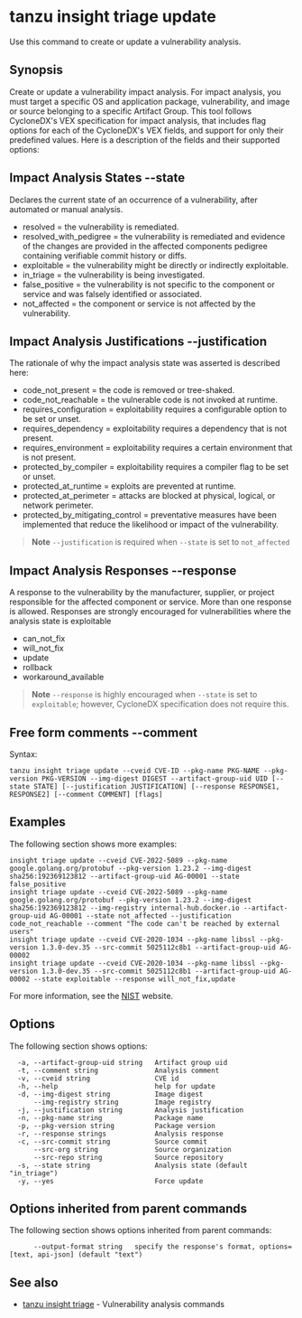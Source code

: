 # tanzu insight triage update

Use this command to create or update a vulnerability analysis.

## <a id='synopsis'></a>Synopsis

Create or update a vulnerability impact analysis. For impact analysis, you must
target a specific OS and application package, vulnerability, and image or source
belonging to a specific Artifact Group. This tool follows CycloneDX's VEX specification
for impact analysis, that includes flag options for each of the CycloneDX's
VEX fields, and support for only their predefined values. Here is a
description of the fields and their supported options:

## Impact Analysis States \-\-state

Declares the current state of an occurrence of a vulnerability, after automated
or manual analysis.

- resolved = the vulnerability is remediated.
- resolved_with_pedigree = the vulnerability is remediated and evidence of
  the changes are provided in the affected components pedigree containing
  verifiable commit history or diffs.
- exploitable = the vulnerability might be directly or indirectly exploitable.
- in_triage = the vulnerability is being investigated.
- false_positive = the vulnerability is not specific to the component or service
  and was falsely identified or associated.
- not_affected = the component or service is not affected by the vulnerability.  

## Impact Analysis Justifications \-\-justification

The rationale of why the impact analysis state was asserted is described here:

- code_not_present = the code is removed or tree-shaked.
- code_not_reachable = the vulnerable code is not invoked at runtime.
- requires_configuration = exploitability requires a configurable option to be
  set or unset.
- requires_dependency = exploitability requires a dependency that is not present.
- requires_environment = exploitability requires a certain environment that is
  not present.
- protected_by_compiler = exploitability requires a compiler flag to be
  set or unset.
- protected_at_runtime = exploits are prevented at runtime.
- protected_at_perimeter = attacks are blocked at physical, logical, or network
  perimeter.
- protected_by_mitigating_control = preventative measures have been implemented
  that reduce the likelihood or impact of the vulnerability.

> **Note** `--justification` is required when `--state` is set to `not_affected`

## Impact Analysis Responses \-\-response

A response to the vulnerability by the manufacturer, supplier, or project
responsible for the affected component or service.  More than one response is allowed. Responses are strongly encouraged for vulnerabilities where the
analysis state is exploitable

- can_not_fix
- will_not_fix
- update
- rollback
- workaround_available

> **Note** `--response` is highly encouraged when `--state` is set to `exploitable`; however, CycloneDX specification does not require this.

## Free form comments \-\-comment

Syntax:

```console
tanzu insight triage update --cveid CVE-ID --pkg-name PKG-NAME --pkg-version PKG-VERSION --img-digest DIGEST --artifact-group-uid UID [--state STATE] [--justification JUSTIFICATION] [--response RESPONSE1, RESPONSE2] [--comment COMMENT] [flags]
```

## <a id='examples'></a>Examples

The following section shows more examples:

```console
insight triage update --cveid CVE-2022-5089 --pkg-name google.golang.org/protobuf --pkg-version 1.23.2 --img-digest sha256:192369123812 --artifact-group-uid AG-00001 --state false_positive
insight triage update --cveid CVE-2022-5089 --pkg-name google.golang.org/protobuf --pkg-version 1.23.2 --img-digest sha256:192369123812 --img-registry internal-hub.docker.io --artifact-group-uid AG-00001 --state not_affected --justification code_not_reachable --comment "The code can't be reached by external users"
insight triage update --cveid CVE-2020-1034 --pkg-name libssl --pkg-version 1.3.0-dev.35 --src-commit 5025112c8b1 --artifact-group-uid AG-00002
insight triage update --cveid CVE-2020-1034 --pkg-name libssl --pkg-version 1.3.0-dev.35 --src-commit 5025112c8b1 --artifact-group-uid AG-00002 --state exploitable --response will_not_fix,update
```

For more information, see the [NIST](https://nvd.nist.gov/) website. 

## <a id='options'></a>Options

The following section shows options:

```console
  -a, --artifact-group-uid string   Artifact group uid
  -t, --comment string              Analysis comment
  -v, --cveid string                CVE id
  -h, --help                        help for update
  -d, --img-digest string           Image digest
      --img-registry string         Image registry
  -j, --justification string        Analysis justification
  -n, --pkg-name string             Package name
  -p, --pkg-version string          Package version
  -r, --response strings            Analysis response
  -c, --src-commit string           Source commit
      --src-org string              Source organization
      --src-repo string             Source repository
  -s, --state string                Analysis state (default "in_triage")
  -y, --yes                         Force update
```

## <a id='options'></a>Options inherited from parent commands

The following section shows options inherited from parent commands:

```console
      --output-format string   specify the response's format, options=[text, api-json] (default "text")
```

## <a id='see-also'></a>See also

* [tanzu insight triage](tanzu_insight_triage.hbs.md)	 - Vulnerability analysis commands